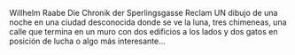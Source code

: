 Willhelm Raabe
Die Chronik der Sperlingsgasse
Reclam
UN dibujo de una noche en una ciudad desconocida donde se ve la luna, tres chimeneas, una calle que termina en un muro con dos edificios a los lados y dos gatos en posición de lucha o algo más interesante...
